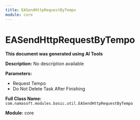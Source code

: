 ```yaml
---
title: EASendHttpRequestByTempo
module: core
---
```



<div class='entity-flows'>

# EASendHttpRequestByTempo

**This document was generated using AI Tools**

**Description:** No description available

**Parameters:**
- Request Tempo
- Do Not Delete Task After Finishing

**Full Class Name:** `com.namasoft.modules.basic.util.EASendHttpRequestByTempo`

**Module:** core


</div>

